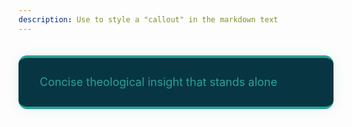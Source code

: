 ```yaml
---
description: Use to style a "callout" in the markdown text
---
```


<div class="callout" style="background-color: #073642; padding: 26px 34px; margin: 34px 0; border-radius: 14px; font-size: 18px; line-height: 1.45; color: #2aa198; border-top: 4px solid #2aa198; border-bottom: 4px solid #2aa198; box-shadow: 0 0 18px rgba(42, 161, 152, 0.12);">Concise theological insight that stands alone
</div>
